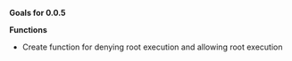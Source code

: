 <b> Goals for 0.0.5 </b>

<b> Functions </b>

- Create function for denying root execution and allowing root execution
